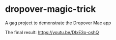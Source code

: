 # dropover-magic-trick
A gag project to demonstrate the Dropover Mac app

The final result:
https://youtu.be/DIxE3o-oshQ
